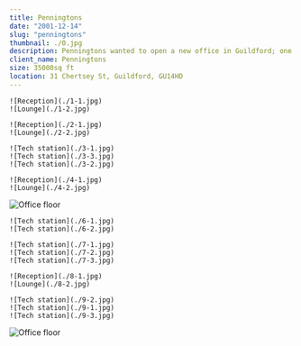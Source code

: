 ```yaml
---
title: Penningtons
date: "2001-12-14"
slug: "penningtons"
thumbnail: ./0.jpg
description: Penningtons wanted to open a new office in Guildford; one floor being entirely client-facing and admin, and another for the staff.
client_name: Penningtons
size: 35000sq ft
location: 31 Chertsey St, Guildford, GU14HD
---
```

<div class="kg-card kg-image-card kg-width-wide">

```grid|2
![Reception](./1-1.jpg)
![Lounge](./1-2.jpg)
```
```grid|2
![Reception](./2-1.jpg)
![Lounge](./2-2.jpg)
```
```grid|3
![Tech station](./3-1.jpg)
![Tech station](./3-3.jpg)
![Tech station](./3-2.jpg)
```
```grid|2
![Reception](./4-1.jpg)
![Lounge](./4-2.jpg)
```
![Office floor](./5.jpg)

```grid|2
![Tech station](./6-1.jpg)
![Tech station](./6-2.jpg)
```
```grid|3
![Tech station](./7-1.jpg)
![Tech station](./7-2.jpg)
![Tech station](./7-3.jpg)
```
```grid|2
![Reception](./8-1.jpg)
![Lounge](./8-2.jpg)
```
```grid|3
![Tech station](./9-2.jpg)
![Tech station](./9-1.jpg)
![Tech station](./9-3.jpg)
```
![Office floor](./10.jpg)

</div>